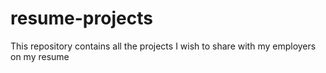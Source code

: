 # resume-projects
This repository contains all the projects I wish to share with my employers on my resume
